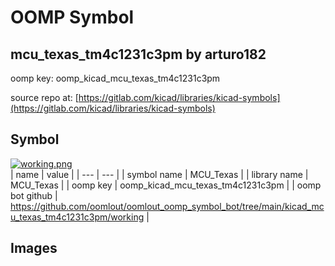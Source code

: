 # OOMP Symbol  
## mcu_texas_tm4c1231c3pm  by arturo182  
  
oomp key: oomp_kicad_mcu_texas_tm4c1231c3pm  
  
source repo at: [https://gitlab.com/kicad/libraries/kicad-symbols](https://gitlab.com/kicad/libraries/kicad-symbols)  
## Symbol  
  
[![working.png](working_600.png)](working.png)  
| name | value | 
| --- | --- | 
| symbol name | MCU_Texas | 
| library name | MCU_Texas | 
| oomp key | oomp_kicad_mcu_texas_tm4c1231c3pm | 
| oomp bot github | https://github.com/oomlout/oomlout_oomp_symbol_bot/tree/main/kicad_mcu_texas_tm4c1231c3pm/working | 
## Images  
